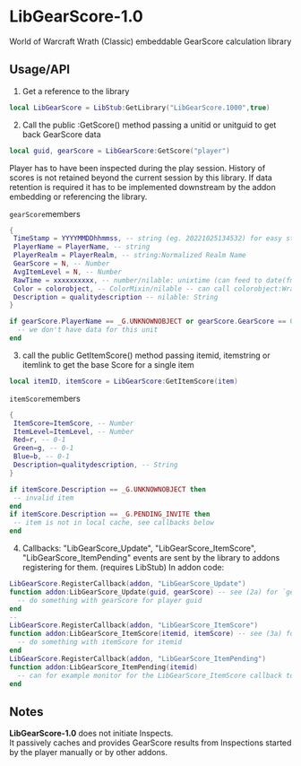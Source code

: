 # LibGearScore-1.0
World of Warcraft Wrath (Classic) embeddable GearScore calculation library

## Usage/API
1. Get a reference to the library
 ```lua
 local LibGearScore = LibStub:GetLibrary("LibGearScore.1000",true)
 ```

2. Call the public :GetScore() method passing a unitid or unitguid to get back GearScore data
 ```lua
 local guid, gearScore = LibGearScore:GetScore("player")
 ```

 Player has to have been inspected during the play session. 
 History of scores is not retained beyond the current session by this library.
 If data retention is required it has to be implemented downstream by the addon embedding or referencing the library.
 
 `gearScore`members
 ```lua
 {
  TimeStamp = YYYYMMDDhhmmss, -- string (eg. 20221025134532) for easy string sortable comparisons
  PlayerName = PlayerName, -- string
  PlayerRealm = PlayerRealm, -- string:Normalized Realm Name
  GearScore = N, -- Number
  AvgItemLevel = N, -- Number
  RawTime = xxxxxxxxxx, -- number/nilable: unixtime (can feed to date(fmt,RawTime) to get back human readable datetime)
  Color = colorobject, -- ColorMixin/nilable -- can call colorobject:WrapTextInColorCode(text) for example
  Description = qualitydescription -- nilable: String
 }
 ```
 ```lua
 if gearScore.PlayerName == _G.UNKNOWNOBJECT or gearScore.GearScore == 0 then
   -- we don't have data for this unit
 end
 ```
3. call the public GetItemScore() method passing itemid, itemstring or itemlink to get the base Score for a single item
 
 ```lua
 local itemID, itemScore = LibGearScore:GetItemScore(item)
 ```
 `itemScore`members
 ```lua
 {
  ItemScore=ItemScore, -- Number
  ItemLevel=ItemLevel, -- Number
  Red=r, -- 0-1
  Green=g, -- 0-1
  Blue=b, -- 0-1
  Description=qualitydescription, -- String
 }
 ```
 ```lua
 if itemScore.Description == _G.UNKNOWNOBJECT then
  -- invalid item
 end
 if itemScore.Description == _G.PENDING_INVITE then
  -- item is not in local cache, see callbacks below
 end
 ```
 
 4.  Callbacks: 
  "LibGearScore_Update", "LibGearScore_ItemScore", "LibGearScore_ItemPending" events are sent by the library to addons registering for them.
  (requires LibStub)
  In addon code:
  ```lua
  LibGearScore.RegisterCallback(addon, "LibGearScore_Update")
  function addon:LibGearScore_Update(guid, gearScore) -- see (2a) for `gearScore` members
    -- do something with gearScore for player guid
  end
  --
  LibGearScore.RegisterCallback(addon, "LibGearScore_ItemScore")
  function addon:LibGearScore_ItemScore(itemid, itemScore) -- see (3a) for `itemScore` members
    -- do something with itemScore for itemid
  end
  LibGearScore.RegisterCallback(addon, "LibGearScore_ItemPending")
  function addon:LibGearScore_ItemPending(itemid)
    -- can for example monitor for the LibGearScore_ItemScore callback to have final item data
  end
  ```

## Notes
  **LibGearScore-1.0** does not initiate Inspects.  
  It passively caches and provides GearScore results from Inspections started by the player manually or by other addons.

